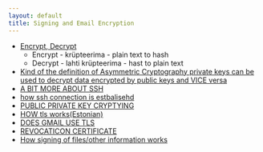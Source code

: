 ```yaml
---
layout: default
title: Signing and Email Encryption
---
```



+ [Encrypt, Decrypt](http://searchsecurity.techtarget.com/definition/encryption)
    + Encrypt - krüpteerima - plain text to hash
    + Decrypt - lahti krüpteerima - hast to plain text
+ [Kind of the definition of Asymmetric Cryptography private keys can be used to decrypt data encrypted by public keys and VICE versa ](http://searchsecurity.techtarget.com/definition/asymmetric-cryptography)
+ [A BIT MORE ABOUT SSH](https://www.youtube.com/watch?v=QFjws-rGjzw)
+ [how ssh connection is estbalisehd](https://www.hostinger.com/tutorials/ssh-tutorial-how-does-ssh-work)
+ [PUBLIC PRIVATE KEY CRYPTYING](https://www.comodo.com/resources/small-business/digital-certificates2.php)
+ [HOW tls works(Estonian)](https://et.wikipedia.org/wiki/Transpordikihi_turbeprotokoll)
+ [DOES GMAIL USE TLS](https://support.google.com/a/answer/2520500?hl=en)
+ [REVOCATICON CERTIFICATE](https://en.wikipedia.org/wiki/Certificate_revocation_list)
+ [How signing of files/other information works](https://www.globalsign.com/en/blog/how-do-digital-signatures-work/)
